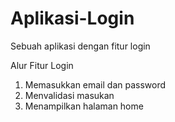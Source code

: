 # Aplikasi-Login
Sebuah aplikasi dengan fitur login

Alur Fitur Login
1. Memasukkan email dan password
2. Menvalidasi masukan
3. Menampilkan halaman home
